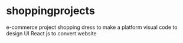 # shoppingprojects
e-commerce project shopping dress to make a platform visual code to design UI React js to convert website 
